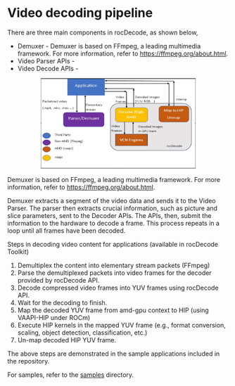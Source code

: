 # Video decoding pipeline

There are three main components in rocDecode, as shown below, 

- Demuxer - Demuxer is based on FFmpeg, a leading multimedia framework. For more information, refer to https://ffmpeg.org/about.html.
- Video Parser APIs - 
- Video Decode APIs - 

<p align="center"><img width="70%" src="../data/VideoDecoderPipeline.PNG" /></p>

Demuxer is based on FFmpeg, a leading multimedia framework. For more information, refer to https://ffmpeg.org/about.html.

Demuxer extracts a segment of the video data and sends it to the Video Parser. The parser then extracts crucial information, such as picture and slice parameters, sent to the Decoder APIs. The APIs, then, submit the information to the hardware to decode a frame. This process repeats in a loop until all frames have been decoded.

Steps in decoding video content for applications (available in rocDecode Toolkit)

1. Demultiplex the content into elementary stream packets (FFmpeg)
2. Parse the demultiplexed packets into video frames for the decoder provided by rocDecode API.
3. Decode compressed video frames into YUV frames using rocDecode API.
4. Wait for the decoding to finish.
5. Map the decoded YUV frame from amd-gpu context to HIP (using VAAPI-HIP under ROCm)
6. Execute HIP kernels in the mapped YUV frame (e.g., format conversion, scaling, object detection, classification, etc.)
7. Un-map decoded HIP YUV frame.

The above steps are demonstrated in the sample applications included in the repository.

For samples, refer to the [samples](https://github.com/ROCm/rocDecode/tree/develop/samples) directory. 
